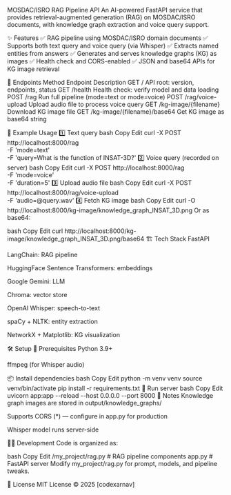 MOSDAC/ISRO RAG Pipeline API
An AI-powered FastAPI service that provides retrieval-augmented generation (RAG) on MOSDAC/ISRO documents, with knowledge graph extraction and voice query support.

✨ Features
✅ RAG pipeline using MOSDAC/ISRO domain documents
✅ Supports both text query and voice query (via Whisper)
✅ Extracts named entities from answers
✅ Generates and serves knowledge graphs (KG) as images
✅ Health check and CORS-enabled
✅ JSON and base64 APIs for KG image retrieval

🧩 Endpoints
Method	Endpoint	Description
GET	/	API root: version, endpoints, status
GET	/health	Health check: verify model and data loading
POST	/rag	Run full pipeline (mode=text or mode=voice)
POST	/rag/voice-upload	Upload audio file to process voice query
GET	/kg-image/{filename}	Download KG image file
GET	/kg-image/{filename}/base64	Get KG image as base64 string

🧪 Example Usage
1️⃣ Text query
bash
Copy
Edit
curl -X POST http://localhost:8000/rag \
  -F 'mode=text' \
  -F 'query=What is the function of INSAT-3D?'
2️⃣ Voice query (recorded on server)
bash
Copy
Edit
curl -X POST http://localhost:8000/rag \
  -F 'mode=voice' \
  -F 'duration=5'
3️⃣ Upload audio file
bash
Copy
Edit
curl -X POST http://localhost:8000/rag/voice-upload \
  -F 'audio=@query.wav'
4️⃣ Fetch KG image
bash
Copy
Edit
curl -O http://localhost:8000/kg-image/knowledge_graph_INSAT_3D.png
Or as base64:

bash
Copy
Edit
curl http://localhost:8000/kg-image/knowledge_graph_INSAT_3D.png/base64
🏗️ Tech Stack
FastAPI

LangChain: RAG pipeline

HuggingFace Sentence Transformers: embeddings

Google Gemini: LLM

Chroma: vector store

OpenAI Whisper: speech-to-text

spaCy + NLTK: entity extraction

NetworkX + Matplotlib: KG visualization

🛠️ Setup
🔗 Prerequisites
Python 3.9+

ffmpeg (for Whisper audio)

📦 Install dependencies
bash
Copy
Edit
python -m venv venv
source venv/bin/activate
pip install -r requirements.txt
🚀 Run server
bash
Copy
Edit
uvicorn app:app --reload --host 0.0.0.0 --port 8000
🧹 Notes
Knowledge graph images are stored in output/knowledge_graphs/

Supports CORS (*) — configure in app.py for production

Whisper model runs server-side

👨‍💻 Development
Code is organized as:

bash
Copy
Edit
/my_project/rag.py  # RAG pipeline components
app.py              # FastAPI server
Modify my_project/rag.py for prompt, models, and pipeline tweaks.

📜 License
MIT License © 2025 [codexarnav]


